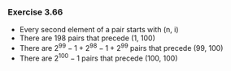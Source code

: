### Exercise 3.66
- Every second element of a pair starts with (n, i)  
- There are 198 pairs that precede (1, 100)  
- There are $2^99-1 + 2^98-1 + 2^99$ pairs that precede (99, 100)  
- There are $2^100-1$ pairs that precede (100, 100)  
